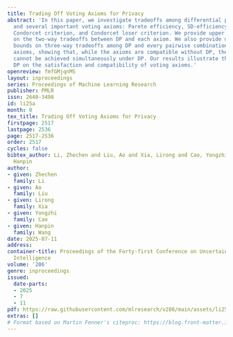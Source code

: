```yaml
---
title: Trading Off Voting Axioms for Privacy
abstract: 'In this paper, we investigate tradeoffs among differential privacy (DP)
  and several important voting axioms: Pareto efficiency, SD-efficiency, PC-efficiency,
  Condorcet criterion, and Condorcet loser criterion. We provide upper and lower bounds
  on the two-way tradeoffs between DP and each axiom. We also provide upper and lower
  bounds on three-way tradeoffs among DP and every pairwise combination of all the
  axioms, showing that, while the axioms are compatible without DP, their upper bounds
  cannot be achieved simultaneously under DP. Our results illustrate the effect of
  DP on the satisfaction and compatibility of voting axioms.'
openreview: fmfGMjqnMS
layout: inproceedings
series: Proceedings of Machine Learning Research
publisher: PMLR
issn: 2640-3498
id: li25a
month: 0
tex_title: Trading Off Voting Axioms for Privacy
firstpage: 2517
lastpage: 2536
page: 2517-2536
order: 2517
cycles: false
bibtex_author: Li, Zhechen and Liu, Ao and Xia, Lirong and Cao, Yongzhi and Wang,
  Hanpin
author:
- given: Zhechen
  family: Li
- given: Ao
  family: Liu
- given: Lirong
  family: Xia
- given: Yongzhi
  family: Cao
- given: Hanpin
  family: Wang
date: 2025-07-11
address:
container-title: Proceedings of the Forty-first Conference on Uncertainty in Artificial
  Intelligence
volume: '286'
genre: inproceedings
issued:
  date-parts:
  - 2025
  - 7
  - 11
pdf: https://raw.githubusercontent.com/mlresearch/v286/main/assets/li25a/li25a.pdf
extras: []
# Format based on Martin Fenner's citeproc: https://blog.front-matter.io/posts/citeproc-yaml-for-bibliographies/
---
```


